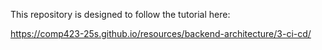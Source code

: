 This repository is designed to follow the tutorial here:

<https://comp423-25s.github.io/resources/backend-architecture/3-ci-cd/>
